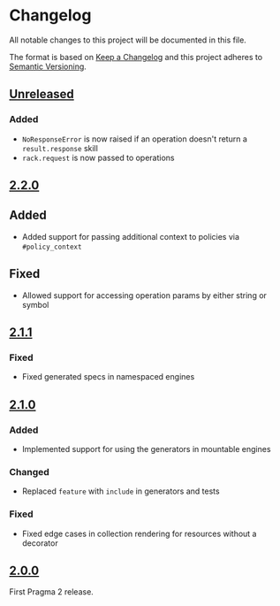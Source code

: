 # Changelog

All notable changes to this project will be documented in this file.

The format is based on [Keep a Changelog](http://keepachangelog.com/en/1.0.0/)
and this project adheres to [Semantic Versioning](http://semver.org/spec/v2.0.0.html).

## [Unreleased]

### Added

- `NoResponseError` is now raised if an operation doesn't return a `result.response` skill 
- `rack.request` is now passed to operations

## [2.2.0]

## Added

- Added support for passing additional context to policies via `#policy_context`

## Fixed

- Allowed support for accessing operation params by either string or symbol

## [2.1.1]

### Fixed

- Fixed generated specs in namespaced engines

## [2.1.0]

### Added

- Implemented support for using the generators in mountable engines

### Changed

- Replaced `feature` with `include` in generators and tests

### Fixed

- Fixed edge cases in collection rendering for resources without a decorator

## [2.0.0]

First Pragma 2 release.

[Unreleased]: https://github.com/pragmarb/pragma-rails/compare/v2.2.0...HEAD
[2.2.0]: https://github.com/pragmarb/pragma-rails/compare/v2.1.1...v2.2.0
[2.1.1]: https://github.com/pragmarb/pragma-rails/compare/v2.1.0...v2.1.1
[2.1.0]: https://github.com/pragmarb/pragma-rails/compare/v2.0.0...v2.1.0
[2.0.0]: https://github.com/pragmarb/pragma-rails/compare/v1.2.4...v2.0.0
